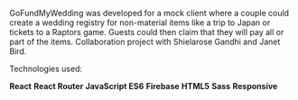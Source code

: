 GoFundMyWedding was developed for a mock client where a couple could create a wedding registry for non-material items like a trip to Japan or tickets to a Raptors game. Guests could then claim that they will pay all or part of the items. Collaboration project with Shielarose Gandhi and Janet Bird.

Technologies used:

<strong>React</strong>
<strong>React Router</strong>
<strong>JavaScript ES6</strong>
<strong>Firebase</strong>
<strong>HTML5</strong>
<strong>Sass</strong>
<strong>Responsive</strong>
